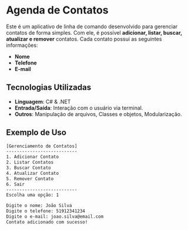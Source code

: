 # Agenda de Contatos

Este é um aplicativo de linha de comando
desenvolvido para gerenciar contatos de forma simples.
Com ele, é possível **adicionar, listar, buscar,
atualizar e remover** contatos. Cada contato possui
as seguintes informações:

- **Nome**
- **Telefone**
- **E-mail**

## Tecnologias Utilizadas

- **Linguagem**: C# & .NET
- **Entrada/Saída**: Interação com o usuário via terminal.
- **Outros**: Manipulação de arquivos, Classes e objetos, Modularização.

## Exemplo de Uso

```sh
[Gerenciamento de Contatos]
---------------------------
1. Adicionar Contato
2. Listar Contatos
3. Buscar Contato
4. Atualizar Contato
5. Remover Contato
6. Sair
---------------------------
Escolha uma opção: 1
```

```sh
Digite o nome: João Silva
Digite o telefone: 51912341234
Digite o e-mail: joao.silva@email.com
Contato adicionado com sucesso!
```